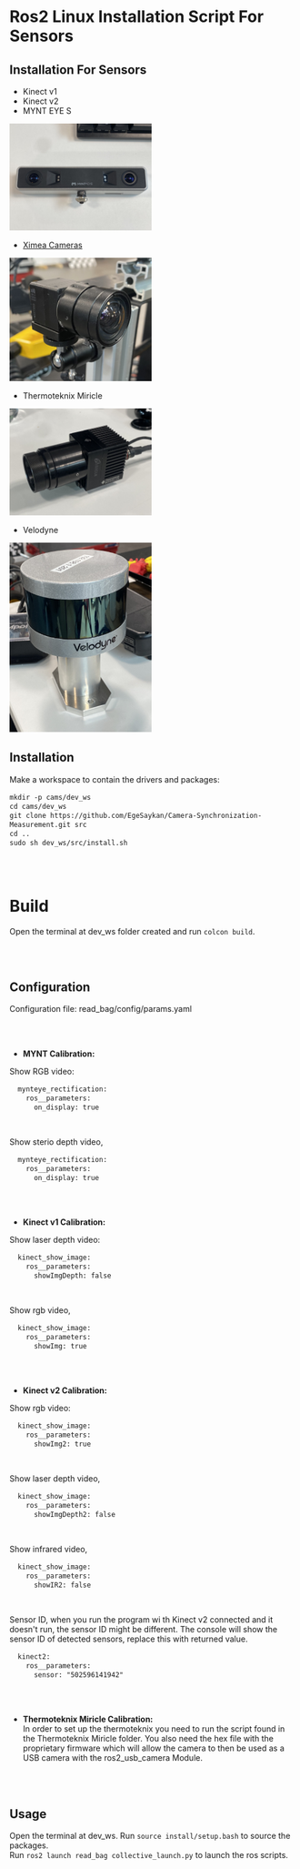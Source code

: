 

# Ros2 Linux Installation Script For Sensors



## Installation For Sensors
- Kinect v1
- Kinect v2
- MYNT EYE S
<img src="https://github.com/EgeSaykan/Camera-Synchronization-Measurement/blob/main/docs/MYNT.jpg?raw=true" alt="MYNT Sensor" width="250"/>

- [Ximea Cameras](https://www.ximea.com/support/wiki/apis/XIMEA_Linux_Software_Package#Download-for-Intel-x86-CPU-architecture)
<img src="https://github.com/EgeSaykan/Camera-Synchronization-Measurement/blob/main/docs/Ximea.jpg?raw=true" alt="Ximea Camera" width="250"/>

- Thermoteknix Miricle
<img src="https://github.com/EgeSaykan/Camera-Synchronization-Measurement/blob/main/docs/MIRICLE.jpg?raw=true" alt="Thermoteknix Miricle Camera" width="250"/>

- Velodyne
<img src="https://github.com/EgeSaykan/Camera-Synchronization-Measurement/blob/main/docs/Velodyne.jpg?raw=true" alt="Velodyne Sensor" width="250"/>




## Installation

Make a workspace to contain the drivers and packages: 
```
mkdir -p cams/dev_ws
cd cams/dev_ws
git clone https://github.com/EgeSaykan/Camera-Synchronization-Measurement.git src
cd ..
sudo sh dev_ws/src/install.sh
```


<br>
<br>

# Build
Open the terminal at dev_ws folder created and run `colcon build`.

<br>
<br>

## Configuration

Configuration file: read_bag/config/params.yaml


<br>
<br>

- **MYNT Calibration:** <br>

Show RGB video: <br>
```
  mynteye_rectification:
    ros__parameters:
      on_display: true
```
<br>

Show sterio depth video,
```
  mynteye_rectification:
    ros__parameters:
      on_display: true
```
<br>
<br>

- **Kinect v1 Calibration:** <br>

Show laser depth video: <br>
```
  kinect_show_image:
    ros__parameters:
      showImgDepth: false
```
<br>

Show rgb video,
```
  kinect_show_image:
    ros__parameters:
      showImg: true
```
<br>
<br>

- **Kinect v2 Calibration:** <br>

Show rgb video: <br>
```
  kinect_show_image:
    ros__parameters:
      showImg2: true
```
<br>

Show laser depth video,
```
  kinect_show_image:
    ros__parameters:
      showImgDepth2: false
```
<br>

Show infrared video,
```
  kinect_show_image:
    ros__parameters:
      showIR2: false
```
<br>

Sensor ID, when you run the program wi th Kinect v2 connected and it doesn't run, the sensor ID might be different. The console will show the sensor ID of detected sensors, replace this with returned value.
```
  kinect2:
    ros__parameters:
      sensor: "502596141942"
```

<br>
<br>

- **Thermoteknix Miricle Calibration:** <br>
In order to set up the thermoteknix you need to run the script found in the Thermoteknix Miricle folder. You also need the hex file with the proprietary firmware which will allow the camera to then be used as a USB camera with the ros2_usb_camera Module.
<br>
<br>

## Usage

Open the terminal at dev_ws.
Run `source install/setup.bash` to source the packages.<br>
Run `ros2 launch read_bag collective_launch.py` to launch the ros scripts.
